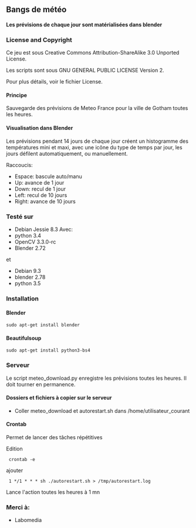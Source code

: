 ## Bangs de météo
#### Les prévisions de chaque jour sont matérialisées dans blender

### License and Copyright

Ce jeu est sous Creative Commons Attribution-ShareAlike 3.0 Unported License.

Les scripts sont sous GNU GENERAL PUBLIC LICENSE Version 2.

Pour plus détails, voir le fichier License.

#### Principe
Sauvegarde des prévisions de Meteo France pour la ville de Gotham toutes les heures.

#### Visualisation dans Blender
Les prévisions pendant 14 jours de chaque jour créent un histogramme des températures mini et maxi, avec une icône du type de temps par jour, les jours défilent automatiquement, ou manuellement.

Raccoucis:
* Espace: bascule auto/manu
* Up:    avance de 1 jour
* Down:  recul de 1 jour
* Left:  recul de 10 jours
* Right: avance de 10 jours

### Testé sur
* Debian Jessie 8.3
Avec:
* python 3.4
* OpenCV 3.3.0-rc
* Blender 2.72

et

* Debian 9.3
* blender 2.78
* python 3.5

### Installation
#### Blender

~~~text
sudo apt-get install blender
~~~

#### Beautifulsoup

~~~text
sudo apt-get install python3-bs4
~~~

### Serveur
Le script meteo_download.py enregistre les prévisions toutes les heures.
Il doit tourner en permanence.

#### Dossiers et fichiers à copier sur le serveur

* Coller meteo_download et autorestart.sh dans /home/utilisateur_courant

#### Crontab

Permet de lancer des tâches répétitives

Edition

~~~text
 crontab -e
~~~

ajouter

~~~text
 1 */1 * * * sh ./autorestart.sh > /tmp/autorestart.log
~~~

Lance l'action toutes les heures à 1 mn

### Merci à:

* Labomedia
